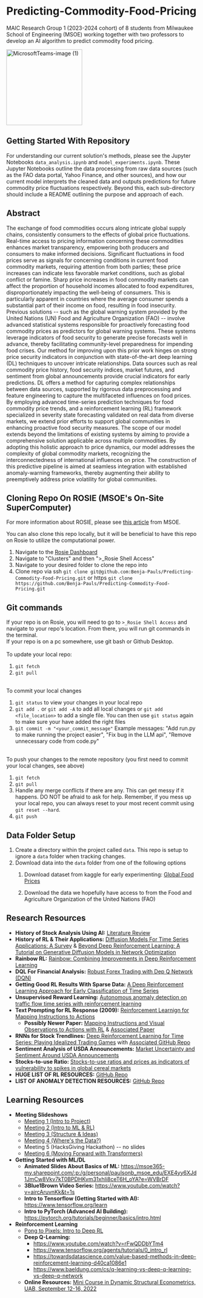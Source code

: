 # Predicting-Commodity-Food-Pricing
MAIC Research Group 1 (2023-2024 cohort) of 8 students from Milwaukee School of Engineering (MSOE) working together with two professors to develop an AI algorithm to predict commodity food pricing.

<img src="https://github.com/Benja-Pauls/Predicting-Commodity-Food-Pricing/assets/73416124/1f89a5f8-9686-4f61-8402-a44769cd0ed8" alt="MicrosoftTeams-image (1)" width="200"/>

## Getting Started With Repository
For understanding our current solution's methods, please see the Jupyter Notebooks `data_analysis.ipynb` and `model_experiments.ipynb`. These Jupyter Notebooks outline the data processing from raw data sources (such as the FAO data portal, Yahoo Finance, and other sources), and how our current model interprets the cleaned data and outputs predictions for future commodity price fluctuations respectively. Beyond this, each sub-directory should include a README outlining the purpose and approach of each.

## Abstract
The exchange of food commodities occurs along intricate global supply chains, consistently consumers to the effects of global price fluctuations. Real-time access to pricing information concerning these commodities enhances market transparency, empowering both producers and consumers to make informed decisions. Significant fluctuations in food prices serve as signals for concerning conditions in current food commodity markets, requiring attention from both parties; these price increases can indicate less favorable market conditions, such as global conflict or famine. Sharp price increases in food commodity markets can affect the proportion of household incomes allocated to food expenditures, disproportionately impacting the well-being of consumers. This is particularly apparent in countries where the average consumer spends a substantial part of their income on food, resulting in food insecurity. Previous solutions -- such as the global warning system provided by the United Nations (UN) Food and Agriculture Organization (FAO) -- involve advanced statistical systems responsible for proactively forecasting food commodity prices as predictors for global warning systems. These systems leverage indicators of food security to generate precise forecasts well in advance, thereby facilitating community-level preparedness for impending food crises. Our method for improving upon this prior work hinges on strong price security indicators in conjunction with state-of-the-art deep learning (DL) techniques to uncover intricate relationships. Data sources such as real commodity price history, food security indices, market futures, and sentiment from global announcements provide crucial indicators for early predictions. DL offers a method for capturing complex relationships between data sources, supported by rigorous data preprocessing and feature engineering to capture the multifaceted influences on food prices. By employing advanced time-series prediction techniques for food commodity price trends, and a reinforcement learning (RL) framework specialized in severity state forecasting validated on real data from diverse markets, we extend prior efforts to support global communities in enhancing proactive food security measures. The scope of our model extends beyond the limitations of existing systems by aiming to provide a comprehensive solution applicable across multiple commodities. By adopting this holistic approach to price dynamics, our model addresses the complexity of global commodity markets, recognizing the interconnectedness of international influences on price. The construction of this predictive pipeline is aimed at seamless integration with established anomaly-warning frameworks, thereby augmenting their ability to preemptively address price volatility for global communities. 

## Cloning Repo On ROSIE (MSOE's On-Site SuperComputer)
For more information about ROSIE, please see [this article](https://www.msoe.edu/about-msoe/news/details/meet-rosie/) from MSOE.

You can also clone this repo locally, but it will be beneficial to have this repo on Rosie to utilize the computational power.
1. Navigate to the [Rosie Dashboard](https://dh-ood.hpc.msoe.edu/pun/sys/dashboard/)
2. Navigate to "Clusters" and then ">_Rosie Shell Access"
3. Navigate to your desired folder to clone the repo into
4. Clone repo via ssh `git clone git@github.com:Benja-Pauls/Predicting-Commodity-Food-Pricing.git` or https `git clone https://github.com/Benja-Pauls/Predicting-Commodity-Food-Pricing.git`

## Git commands
If your repo is on Rosie, you will need to go to `>_Rosie Shell Access` and navigate to your repo's location. From there, you will run git commands in the terminal.<br>If your repo is on a pc somewhere, use git bash or Github Desktop.<br><br>
To update your local repo:
1. `git fetch`
2. `git pull`<br><br>

To commit your local changes
1. `git status` to view your changes in your local repo
2. `git add .` or `git add -A` to add all local changes or `git add <file_location>` to add a single file. You can then use `git status` again to make sure your have added the right files
3. `git commit -m "<your_commit_message"` Example messages: "Add run.py to make running the project easier", "Fix bug in the LLM api", "Remove unnecessary code from code.py"<br><br>

To push your changes to the remote repository (you first need to commit your local changes, see above)
1. `git fetch`
2. `git pull`
3. Handle any merge conflicts if there are any. This can get messy if it happens. DO NOT be afraid to ask for help. Remember, if you mess up your local repo, you can always reset to your most recent commit using `git reset --hard`. 
4. `git push`
       

## Data Folder Setup
1. Create a directory within the project called `data`. This repo is setup to ignore a `data` folder when tracking changes.<br>
2. Download data into the `data` folder from one of the following options<br>
    1. Download dataset from kaggle for early experimenting: [Global Food Prices](https://www.kaggle.com/datasets/jboysen/global-food-prices)

    2. Download the data we hopefully have access to from the Food and Agriculture Organization of the United Nations (FAO)
  
## Research Resources
* **History of Stock Analysis Using AI:** [Literature Review](https://www.sciencedirect.com/science/article/pii/S0957417422001452)
* **History of RL & Their Applications:** [Diffusion Models For Time Series Applications: A Survey](https://arxiv.org/pdf/2305.00624.pdf) & [Beyond Deep Reinforcement Learning: A Tutorial on Generative Diffusion Models in Network Optimization](https://arxiv.org/pdf/2308.05384.pdf)
* **Rainbow RL:** [Rainbow: Combining Improvements in Deep Reinforcement Learning](https://arxiv.org/pdf/1710.02298.pdf)
* **DQL For Financial Analysis:** [Robust Forex Trading with Dep Q Network (DQN)](https://core.ac.uk/download/pdf/233618241.pdf)
* **Getting Good RL Results With Sparse Data:** [A Deep Reinforcement Learning Approach for Early Classification of Time Series](https://ieeexplore.ieee.org/abstract/document/8553544)
* **Unsupervised Reward Learning:** [Autonomous anomaly detection on traffic flow time series with reinforcement learning](https://www.sciencedirect.com/science/article/pii/S0968090X23000785)
* **Text Prompting for RL Response (2009):** [Reinforcement Learnign for Mapping Instructions to Actions](http://people.csail.mit.edu/branavan/papers/acl2009.pdf)
    * **Possibly Newer Paper:** [Mapping Instructions and Visual Observations to Actions with RL](https://ar5iv.labs.arxiv.org/html/1704.08795) & [Associated Paper](https://arxiv.org/pdf/1704.08795.pdf)
* **RNNs for Stock Trendlines:** [Deep Reinforcement Learning for Time Series: Playing Idealized Trading Games](https://arxiv.org/ftp/arxiv/papers/1803/1803.03916.pdf) with [Associated GitHub Repo](https://github.com/golsun/deep-RL-trading)
* **Sentiment Analysis of USDA Announcements:** [Market Uncertainty and Sentiment Around USDA Announcements](https://deliverypdf.ssrn.com/delivery.php?ID=152013104065026067086094070025031102101074051042007060126090024090122107127007073073055020029097121126020120094007105127010080059016075034036069004022096023116075014087047066072125025004077007070086065121027107121127127126070104086077106111085104125&EXT=pdf&INDEX=TRUE)
* **Stocks-to-use Ratio:** [Stocks-to-use ratios and prices as indicators of vulnerability to spikes in global cereal markets](https://are.berkeley.edu/~bwright/Wright/Publications_files/Stocks%20to%20use.pdf)
* **HUGE LIST OF RL RESOURCES:** [GitHub Repo](https://github.com/zhjohnchan/awesome-reinforcement-learning-in-nlp)
* **LIST OF ANOMALY DETECTION RESOURCES:** [GitHub Repo](https://github.com/yzhao062/anomaly-detection-resources)

## Learning Resources
* **Meeting Slideshows**
    * [Meeting 1 (Intro to Project)](https://msoe365-my.sharepoint.com/:p:/g/personal/paulsonb_msoe_edu/EW4vvBaQ-2lEiQ8JT0SyGrABPAw2XX_gmUFVMPbnu3rgEQ?e=FbcXzu)
    * [Meeting 2 (Intro to ML & RL)](https://msoe365-my.sharepoint.com/:p:/g/personal/paulsonb_msoe_edu/EXE4yy6XJd1JmCw8Vkv7kT0BPDHKvm31xhIi8ceT6H_oYA?e=WVBrDF)
    * [Meeting 3 (Structure & Ideas)](https://msoe365-my.sharepoint.com/:p:/g/personal/paulsonb_msoe_edu/EYL6I-JCwN9Bm4NDayM0d7wB4gMfGOAuflNXutgejpXfGA?e=AVRxD9)
    * [Meeting 4 (Where's the Data?)](https://msoe365-my.sharepoint.com/:p:/g/personal/paulsonb_msoe_edu/EdzO6Qa7HPFHkRuGlNOmBi0BlgbYY8L9ZpDlSUrCOfBXFA?e=jPgi4G)
    * Meeting 5 (HacksGiving Hackathon) -- no slides
    * [Meeting 6 (Moving Forward with Transformers)](https://msoe365-my.sharepoint.com/:p:/g/personal/paulsonb_msoe_edu/Ec1y0nHl5AVOit_HUJYllfcBIOBYmoYCjHs1TxCmIyRMUg?e=Mo2cvL)
* **Getting Started with ML/DL**
    * **Animated Slides About Basics of ML:** https://msoe365-my.sharepoint.com/:p:/g/personal/paulsonb_msoe_edu/EXE4yy6XJd1JmCw8Vkv7kT0BPDHKvm31xhIi8ceT6H_oYA?e=WVBrDF
    * **3Blue1Brown Video Series:** https://www.youtube.com/watch?v=aircAruvnKk&t=1s
    * **Intro to Tensorflow (Getting Started with AI):** https://www.tensorflow.org/learn
    * **Intro to PyTorch (Advanced AI Building):** https://pytorch.org/tutorials/beginner/basics/intro.html
* **Reinforcement Learning**
    * [Pong to Pixels: Intro to Deep RL](http://karpathy.github.io/2016/05/31/rl/)
    * **Deep Q-Learning:**
        * https://www.youtube.com/watch?v=rFwQDDbYTm4
        * https://www.tensorflow.org/agents/tutorials/0_intro_rl
        * https://towardsdatascience.com/value-based-methods-in-deep-reinforcement-learning-d40ca1086e1
        * https://www.baeldung.com/cs/q-learning-vs-deep-q-learning-vs-deep-q-network
    * **Online Resources:** [Mini Course in Dynamic Structural Econometrics, UAB, September 12-16, 2022](https://nam11.safelinks.protection.outlook.com/?url=https%3A%2F%2Fgithub.com%2Fbschjerning%2Fdp_uab&data=05%7C02%7Cpaulsonb%40msoe.edu%7C41454f138348425a3e3908dbfb26c330%7C4046ceacfdd346c9ac80b7c4a49bab70%7C0%7C0%7C638379916269630594%7CUnknown%7CTWFpbGZsb3d8eyJWIjoiMC4wLjAwMDAiLCJQIjoiV2luMzIiLCJBTiI6Ik1haWwiLCJXVCI6Mn0%3D%7C3000%7C%7C%7C&sdata=DMs8pfnfgW%2B4TT7B%2Bx2TlbV%2B96glzTVu%2B%2BXwEtAM180%3D&reserved=0)

